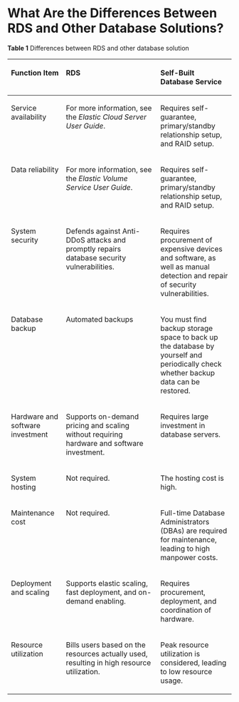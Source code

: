 # What Are the Differences Between RDS and Other Database Solutions?<a name="rds_faq_0004"></a>

**Table  1**  Differences between RDS and other database solution

<a name="t1ee19783e84542c99ecf2686c040f909"></a>
<table><thead align="left"><tr id="ra1834b44ed1543f58625a2961e79fe53"><th class="cellrowborder" valign="top" width="24.5%" id="mcps1.2.4.1.1"><p id="ac00772621b6c43e784ed4ff099743327"><a name="ac00772621b6c43e784ed4ff099743327"></a><a name="ac00772621b6c43e784ed4ff099743327"></a><strong id="b146061211191912"><a name="b146061211191912"></a><a name="b146061211191912"></a>Function Item</strong></p>
</th>
<th class="cellrowborder" valign="top" width="42.17%" id="mcps1.2.4.1.2"><p id="a5870ab40d5324a058fb9bae32ce61401"><a name="a5870ab40d5324a058fb9bae32ce61401"></a><a name="a5870ab40d5324a058fb9bae32ce61401"></a>RDS</p>
</th>
<th class="cellrowborder" valign="top" width="33.33%" id="mcps1.2.4.1.3"><p id="a40c70442a3fb4e7d929e7a6b364a6e46"><a name="a40c70442a3fb4e7d929e7a6b364a6e46"></a><a name="a40c70442a3fb4e7d929e7a6b364a6e46"></a>Self-Built Database Service</p>
</th>
</tr>
</thead>
<tbody><tr id="rbde998da857b4cee87a88d986d274cb4"><td class="cellrowborder" valign="top" width="24.5%" headers="mcps1.2.4.1.1 "><p id="a096abf7dadaa4933b46c41e72faed520"><a name="a096abf7dadaa4933b46c41e72faed520"></a><a name="a096abf7dadaa4933b46c41e72faed520"></a>Service availability</p>
</td>
<td class="cellrowborder" valign="top" width="42.17%" headers="mcps1.2.4.1.2 "><p id="p76401257185214"><a name="p76401257185214"></a><a name="p76401257185214"></a>For more information, see the <em id="i20443841131020"><a name="i20443841131020"></a><a name="i20443841131020"></a>Elastic Cloud Server User Guide</em>.</p>
</td>
<td class="cellrowborder" valign="top" width="33.33%" headers="mcps1.2.4.1.3 "><p id="ac26fea6051264be49d778b31638b273d"><a name="ac26fea6051264be49d778b31638b273d"></a><a name="ac26fea6051264be49d778b31638b273d"></a>Requires self-guarantee, primary/standby relationship setup, and RAID setup.</p>
</td>
</tr>
<tr id="r9a80f74e79f048c698680a8116632fea"><td class="cellrowborder" valign="top" width="24.5%" headers="mcps1.2.4.1.1 "><p id="ad197764913904f12ba146feda19c96ab"><a name="ad197764913904f12ba146feda19c96ab"></a><a name="ad197764913904f12ba146feda19c96ab"></a>Data reliability</p>
</td>
<td class="cellrowborder" valign="top" width="42.17%" headers="mcps1.2.4.1.2 "><p id="p1542794165316"><a name="p1542794165316"></a><a name="p1542794165316"></a>For more information, see the <em id="i19488151141111"><a name="i19488151141111"></a><a name="i19488151141111"></a>Elastic Volume Service User Guide</em>.</p>
</td>
<td class="cellrowborder" valign="top" width="33.33%" headers="mcps1.2.4.1.3 "><p id="a10276158f2fd4ae7a4365892f2f9b6fa"><a name="a10276158f2fd4ae7a4365892f2f9b6fa"></a><a name="a10276158f2fd4ae7a4365892f2f9b6fa"></a>Requires self-guarantee, primary/standby relationship setup, and RAID setup.</p>
</td>
</tr>
<tr id="re899ffa7c7f8487cb183cc38a03c05be"><td class="cellrowborder" valign="top" width="24.5%" headers="mcps1.2.4.1.1 "><p id="a35c768d18d7745bbac22de2557865f6e"><a name="a35c768d18d7745bbac22de2557865f6e"></a><a name="a35c768d18d7745bbac22de2557865f6e"></a>System security</p>
</td>
<td class="cellrowborder" valign="top" width="42.17%" headers="mcps1.2.4.1.2 "><p id="ad4a6e830a7844b6e83acf83b7e97885b"><a name="ad4a6e830a7844b6e83acf83b7e97885b"></a><a name="ad4a6e830a7844b6e83acf83b7e97885b"></a>Defends against Anti-DDoS attacks and promptly repairs database security vulnerabilities.</p>
</td>
<td class="cellrowborder" valign="top" width="33.33%" headers="mcps1.2.4.1.3 "><p id="a6d1a37d47d50422c9ac620d3fdc5714f"><a name="a6d1a37d47d50422c9ac620d3fdc5714f"></a><a name="a6d1a37d47d50422c9ac620d3fdc5714f"></a>Requires procurement of expensive devices and software, as well as manual detection and repair of security vulnerabilities.</p>
</td>
</tr>
<tr id="r7168aea7b4ee415c8e4512564a3969ac"><td class="cellrowborder" valign="top" width="24.5%" headers="mcps1.2.4.1.1 "><p id="aa74a1ff0081e4e0fb746d7a844386c0a"><a name="aa74a1ff0081e4e0fb746d7a844386c0a"></a><a name="aa74a1ff0081e4e0fb746d7a844386c0a"></a>Database backup</p>
</td>
<td class="cellrowborder" valign="top" width="42.17%" headers="mcps1.2.4.1.2 "><p id="a87a1913b75f84d36811af516e7c0af84"><a name="a87a1913b75f84d36811af516e7c0af84"></a><a name="a87a1913b75f84d36811af516e7c0af84"></a>Automated backups</p>
</td>
<td class="cellrowborder" valign="top" width="33.33%" headers="mcps1.2.4.1.3 "><p id="a3b3b04ae813d4c51b69f91a0cb96f246"><a name="a3b3b04ae813d4c51b69f91a0cb96f246"></a><a name="a3b3b04ae813d4c51b69f91a0cb96f246"></a>You must find backup storage space to back up the database by yourself and periodically check whether backup data can be restored.</p>
</td>
</tr>
<tr id="r7a013e013f8c40fc90265eec20210d4b"><td class="cellrowborder" valign="top" width="24.5%" headers="mcps1.2.4.1.1 "><p id="a65e609812cb24296bf72e0cad3fc4d9f"><a name="a65e609812cb24296bf72e0cad3fc4d9f"></a><a name="a65e609812cb24296bf72e0cad3fc4d9f"></a>Hardware and software investment</p>
</td>
<td class="cellrowborder" valign="top" width="42.17%" headers="mcps1.2.4.1.2 "><p id="a8a7a6cd27c1f481d8c7bf225a08bea81"><a name="a8a7a6cd27c1f481d8c7bf225a08bea81"></a><a name="a8a7a6cd27c1f481d8c7bf225a08bea81"></a>Supports on-demand pricing and scaling without requiring hardware and software investment.</p>
</td>
<td class="cellrowborder" valign="top" width="33.33%" headers="mcps1.2.4.1.3 "><p id="acd33914e287f42feadd9e7f2d0e3322a"><a name="acd33914e287f42feadd9e7f2d0e3322a"></a><a name="acd33914e287f42feadd9e7f2d0e3322a"></a>Requires large investment in database servers.</p>
</td>
</tr>
<tr id="r7da3646cc0e34148bbac24861043bfdc"><td class="cellrowborder" valign="top" width="24.5%" headers="mcps1.2.4.1.1 "><p id="a50cdab79c87c4a50a7ab7eab795bcd10"><a name="a50cdab79c87c4a50a7ab7eab795bcd10"></a><a name="a50cdab79c87c4a50a7ab7eab795bcd10"></a>System hosting</p>
</td>
<td class="cellrowborder" valign="top" width="42.17%" headers="mcps1.2.4.1.2 "><p id="a48f5e90c4bf447c8ac9ea9a62c09ded5"><a name="a48f5e90c4bf447c8ac9ea9a62c09ded5"></a><a name="a48f5e90c4bf447c8ac9ea9a62c09ded5"></a>Not required.</p>
</td>
<td class="cellrowborder" valign="top" width="33.33%" headers="mcps1.2.4.1.3 "><p id="a6edeca2a84104c7f820b018fce12ece5"><a name="a6edeca2a84104c7f820b018fce12ece5"></a><a name="a6edeca2a84104c7f820b018fce12ece5"></a>The hosting cost is high.</p>
</td>
</tr>
<tr id="r90b088f853c74afc9d000d9cef4791b9"><td class="cellrowborder" valign="top" width="24.5%" headers="mcps1.2.4.1.1 "><p id="afc7b55249c72439d9cd8700c6ebfaf9e"><a name="afc7b55249c72439d9cd8700c6ebfaf9e"></a><a name="afc7b55249c72439d9cd8700c6ebfaf9e"></a>Maintenance cost</p>
</td>
<td class="cellrowborder" valign="top" width="42.17%" headers="mcps1.2.4.1.2 "><p id="a0cd09c5aac8340989ed2d74df707063c"><a name="a0cd09c5aac8340989ed2d74df707063c"></a><a name="a0cd09c5aac8340989ed2d74df707063c"></a>Not required.</p>
</td>
<td class="cellrowborder" valign="top" width="33.33%" headers="mcps1.2.4.1.3 "><p id="a4dca35fd8d5b431cafcc03cae476060d"><a name="a4dca35fd8d5b431cafcc03cae476060d"></a><a name="a4dca35fd8d5b431cafcc03cae476060d"></a>Full-time Database Administrators (DBAs) are required for maintenance, leading to high manpower costs.</p>
</td>
</tr>
<tr id="r68f30bd1ba8946e3b4b1d44947fea974"><td class="cellrowborder" valign="top" width="24.5%" headers="mcps1.2.4.1.1 "><p id="ae794be61ed254c9c9acf92f09b492fc5"><a name="ae794be61ed254c9c9acf92f09b492fc5"></a><a name="ae794be61ed254c9c9acf92f09b492fc5"></a>Deployment and scaling</p>
</td>
<td class="cellrowborder" valign="top" width="42.17%" headers="mcps1.2.4.1.2 "><p id="a5c3bf3bc081e49f0bef8806fd149094e"><a name="a5c3bf3bc081e49f0bef8806fd149094e"></a><a name="a5c3bf3bc081e49f0bef8806fd149094e"></a>Supports elastic scaling, fast deployment, and on-demand enabling.</p>
</td>
<td class="cellrowborder" valign="top" width="33.33%" headers="mcps1.2.4.1.3 "><p id="a0c9be0b3891144279c7b1181a1bc8740"><a name="a0c9be0b3891144279c7b1181a1bc8740"></a><a name="a0c9be0b3891144279c7b1181a1bc8740"></a>Requires procurement, deployment, and coordination of hardware.</p>
</td>
</tr>
<tr id="r4b02d6be6e5d496d8623ec4608c5b281"><td class="cellrowborder" valign="top" width="24.5%" headers="mcps1.2.4.1.1 "><p id="a828f5464c50b4e00bc890d54fad26bf0"><a name="a828f5464c50b4e00bc890d54fad26bf0"></a><a name="a828f5464c50b4e00bc890d54fad26bf0"></a>Resource utilization</p>
</td>
<td class="cellrowborder" valign="top" width="42.17%" headers="mcps1.2.4.1.2 "><p id="acceb29dfcbcd4ba397f461e8c0091f07"><a name="acceb29dfcbcd4ba397f461e8c0091f07"></a><a name="acceb29dfcbcd4ba397f461e8c0091f07"></a>Bills users based on the resources actually used, resulting in high resource utilization.</p>
</td>
<td class="cellrowborder" valign="top" width="33.33%" headers="mcps1.2.4.1.3 "><p id="a9ace631b8b31480b904ccb07776a762d"><a name="a9ace631b8b31480b904ccb07776a762d"></a><a name="a9ace631b8b31480b904ccb07776a762d"></a>Peak resource utilization is considered, leading to low resource usage.</p>
</td>
</tr>
</tbody>
</table>

